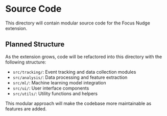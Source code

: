 # Source Code

This directory will contain modular source code for the Focus Nudge extension.

## Planned Structure

As the extension grows, code will be refactored into this directory with the following structure:

- `src/tracking/`: Event tracking and data collection modules
- `src/analysis/`: Data processing and feature extraction
- `src/ml/`: Machine learning model integration
- `src/ui/`: User interface components
- `src/utils/`: Utility functions and helpers

This modular approach will make the codebase more maintainable as features are added. 